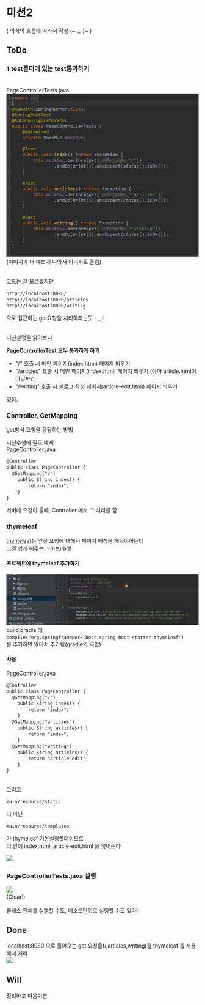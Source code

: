 미션2
============
( 의식의 흐름에 따라서 작성 (\~-_-)\~ )
## ToDo

### 1.test폴더에 있는 test통과하기<br><br>

PageControllerTests.java<br>
<img src="https://github.com/butomop/studyLog/blob/master/2/0.PNG"><br>
(이미지가 더 예쁘게 나와서 이미지로 올림)<br><br>

코드는 잘 모르겠지만<br>
```
http://localhost:8080/
http://localhost:8080/articles
http://localhost:8080/writing
```
으로 접근하는 get요청을 처리하라는듯 - _-!<br><br>

미션설명을 읽어보니<br>

**PageControllerTest 모두 통과하게 하기**
- "/" 호출 시 메인 페이지(index.html) 페이지 띄우기
- "/articles" 호출 시 메인 페이지(index.html) 페이지 띄우기 (아마 article.html이 아닐까?)
- "/writing" 호출 시 블로그 작성 페이지(article-edit.html) 페이지 띄우기

였음.

### Controller, GetMapping
get방식 요청을 응답하는 방법

미션수행에 필요 예제<br>
PageController.java
```
@Controller
public class PageController {
  @GetMapping("/")
    public String index() {
        return "index";
    }
}
```

서버에 요청이 올때, Controller 에서 그 처리를 함<br>

### thymeleaf
[thymeleaf](https://www.thymeleaf.org/documentation.html)는 
앞선 요청에 대해서 페이지 매칭을 해줘야하는데 <br>
그걸 쉽게 해주는 라이브러리!

#### 프로젝트에 thymeleaf 추가하기<br>
<img src="https://github.com/butomop/studyLog/blob/master/2/1.PNG"><br>
build.gradle 에<br>
```compile("org.springframework.boot:spring-boot-starter-thymeleaf")```<br>
를 추가하면 알아서 추가됨(gradle의 역할)<br>

#### 사용
PageController.java
```
@Controller
public class PageController {
  @GetMapping("/")
    public String index() {
        return "index";
    }
  @GetMapping("articles")
    public String articles() {
        return "index";
    }
  @GetMapping("writing")
    public String articles() {
        return "article-edit";
    }    
}
```
<br>그리고<br>
```
main/resource/static
```
이 아닌 
```
main/resource/templates
```
가 thymeleaf 기본설정폴더이므로<br>
이 안에 index.html, article-edit.html 을 넣어준다

<img src="https://github.com/butomop/studyLog/blob/master/2/2.PNG"><br>

### PageControllerTests.java 실행
<img src="https://github.com/butomop/studyLog/blob/master/2/3.PNG"><br>
(Clear!)<br><br>
클래스 전체를 실행할 수도, 메소드단위로 실행할 수도 있다!

## Done

localhost:8080 으로 들어오는 get 요청들(/,articles,writing)을 thymeleaf 를 사용해서 처리<br>
<img src="https://github.com/butomop/studyLog/blob/master/2/4.PNG"><br>

## Will
정리하고 다음미션 
